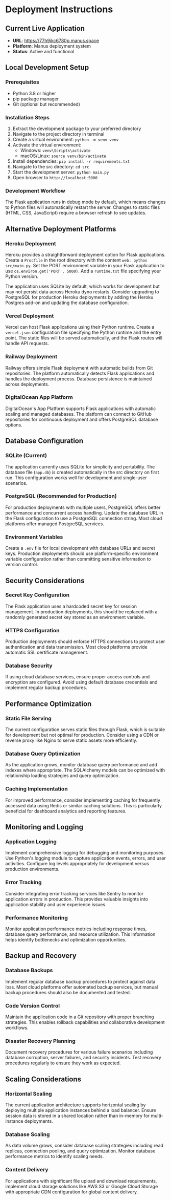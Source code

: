 # Deployment Instructions

## Current Live Application
- **URL**: https://77h9ikc6780p.manus.space
- **Platform**: Manus deployment system
- **Status**: Active and functional

## Local Development Setup

### Prerequisites
- Python 3.8 or higher
- pip package manager
- Git (optional but recommended)

### Installation Steps
1. Extract the development package to your preferred directory
2. Navigate to the project directory in terminal
3. Create a virtual environment: `python -m venv venv`
4. Activate the virtual environment:
   - Windows: `venv\Scripts\activate`
   - macOS/Linux: `source venv/bin/activate`
5. Install dependencies: `pip install -r requirements.txt`
6. Navigate to the src directory: `cd src`
7. Start the development server: `python main.py`
8. Open browser to `http://localhost:5000`

### Development Workflow
The Flask application runs in debug mode by default, which means changes to Python files will automatically restart the server. Changes to static files (HTML, CSS, JavaScript) require a browser refresh to see updates.

## Alternative Deployment Platforms

### Heroku Deployment
Heroku provides a straightforward deployment option for Flask applications. Create a `Procfile` in the root directory with the content `web: python src/main.py`. Set the PORT environment variable in your Flask application to use `os.environ.get('PORT', 5000)`. Add a `runtime.txt` file specifying your Python version.

The application uses SQLite by default, which works for development but may not persist data across Heroku dyno restarts. Consider upgrading to PostgreSQL for production Heroku deployments by adding the Heroku Postgres add-on and updating the database configuration.

### Vercel Deployment
Vercel can host Flask applications using their Python runtime. Create a `vercel.json` configuration file specifying the Python runtime and the entry point. The static files will be served automatically, and the Flask routes will handle API requests.

### Railway Deployment
Railway offers simple Flask deployment with automatic builds from Git repositories. The platform automatically detects Flask applications and handles the deployment process. Database persistence is maintained across deployments.

### DigitalOcean App Platform
DigitalOcean's App Platform supports Flask applications with automatic scaling and managed databases. The platform can connect to GitHub repositories for continuous deployment and offers PostgreSQL database options.

## Database Configuration

### SQLite (Current)
The application currently uses SQLite for simplicity and portability. The database file (`app.db`) is created automatically in the src directory on first run. This configuration works well for development and single-user scenarios.

### PostgreSQL (Recommended for Production)
For production deployments with multiple users, PostgreSQL offers better performance and concurrent access handling. Update the database URL in the Flask configuration to use a PostgreSQL connection string. Most cloud platforms offer managed PostgreSQL services.

### Environment Variables
Create a `.env` file for local development with database URLs and secret keys. Production deployments should use platform-specific environment variable configuration rather than committing sensitive information to version control.

## Security Considerations

### Secret Key Configuration
The Flask application uses a hardcoded secret key for session management. In production deployments, this should be replaced with a randomly generated secret key stored as an environment variable.

### HTTPS Configuration
Production deployments should enforce HTTPS connections to protect user authentication and data transmission. Most cloud platforms provide automatic SSL certificate management.

### Database Security
If using cloud database services, ensure proper access controls and encryption are configured. Avoid using default database credentials and implement regular backup procedures.

## Performance Optimization

### Static File Serving
The current configuration serves static files through Flask, which is suitable for development but not optimal for production. Consider using a CDN or reverse proxy like Nginx to serve static assets more efficiently.

### Database Query Optimization
As the application grows, monitor database query performance and add indexes where appropriate. The SQLAlchemy models can be optimized with relationship loading strategies and query optimization.

### Caching Implementation
For improved performance, consider implementing caching for frequently accessed data using Redis or similar caching solutions. This is particularly beneficial for dashboard analytics and reporting features.

## Monitoring and Logging

### Application Logging
Implement comprehensive logging for debugging and monitoring purposes. Use Python's logging module to capture application events, errors, and user activities. Configure log levels appropriately for development versus production environments.

### Error Tracking
Consider integrating error tracking services like Sentry to monitor application errors in production. This provides valuable insights into application stability and user experience issues.

### Performance Monitoring
Monitor application performance metrics including response times, database query performance, and resource utilization. This information helps identify bottlenecks and optimization opportunities.

## Backup and Recovery

### Database Backups
Implement regular database backup procedures to protect against data loss. Most cloud platforms offer automated backup services, but manual backup procedures should also be documented and tested.

### Code Version Control
Maintain the application code in a Git repository with proper branching strategies. This enables rollback capabilities and collaborative development workflows.

### Disaster Recovery Planning
Document recovery procedures for various failure scenarios including database corruption, server failures, and security incidents. Test recovery procedures regularly to ensure they work as expected.

## Scaling Considerations

### Horizontal Scaling
The current application architecture supports horizontal scaling by deploying multiple application instances behind a load balancer. Ensure session data is stored in a shared location rather than in-memory for multi-instance deployments.

### Database Scaling
As data volume grows, consider database scaling strategies including read replicas, connection pooling, and query optimization. Monitor database performance metrics to identify scaling needs.

### Content Delivery
For applications with significant file upload and download requirements, implement cloud storage solutions like AWS S3 or Google Cloud Storage with appropriate CDN configuration for global content delivery.

